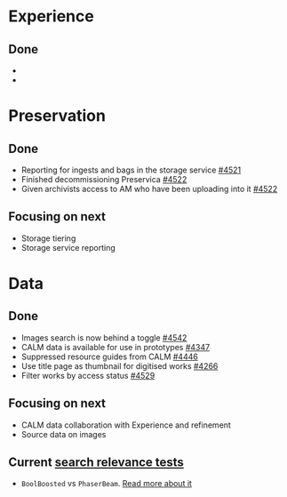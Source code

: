 # Experience
## Done
- 
- 


# Preservation
## Done
- Reporting for ingests and bags in the storage service [#4521](https://github.com/wellcomecollection/platform/issues/4521)
- Finished decommissioning Preservica [#4522](https://github.com/wellcomecollection/platform/issues/4522)
- Given archivists access to AM who have been uploading into it [#4522](https://github.com/wellcomecollection/platform/issues/4522)


## Focusing on next
- Storage tiering
- Storage service reporting



# Data
## Done
-	Images search is now behind a toggle [#4542](https://github.com/wellcomecollection/platform/issues/4542)
- CALM data is available for use in prototypes [#4347](https://github.com/wellcomecollection/platform/issues/4347)
- Suppressed resource guides from CALM [#4446](https://github.com/wellcomecollection/platform/issues/4446)
- Use title page as thumbnail for digitised works [#4266](https://github.com/wellcomecollection/platform/issues/4266)
- Filter works by access status [#4529](https://github.com/wellcomecollection/platform/issues/4529)



## Focusing on next
- CALM data collaboration with Experience and refinement
- Source data on images



## Current [search relevance tests](https://docs.wellcomecollection.org/catalogue/search_relevance/tests)
-	`BoolBoosted` vs `PhaserBeam`. [Read more about it](https://docs.wellcomecollection.org/catalogue/search_relevance/tests/008-boolboosted-vs-phaserbeam )
